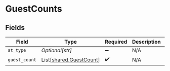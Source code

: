 # GuestCounts


## Fields

| Field                                                        | Type                                                         | Required                                                     | Description                                                  | Example                                                      |
| ------------------------------------------------------------ | ------------------------------------------------------------ | ------------------------------------------------------------ | ------------------------------------------------------------ | ------------------------------------------------------------ |
| `at_type`                                                    | *Optional[str]*                                              | :heavy_minus_sign:                                           | N/A                                                          | GuestCounts                                                  |
| `guest_count`                                                | List[[shared.GuestCount](../../models/shared/guestcount.md)] | :heavy_check_mark:                                           | N/A                                                          |                                                              |